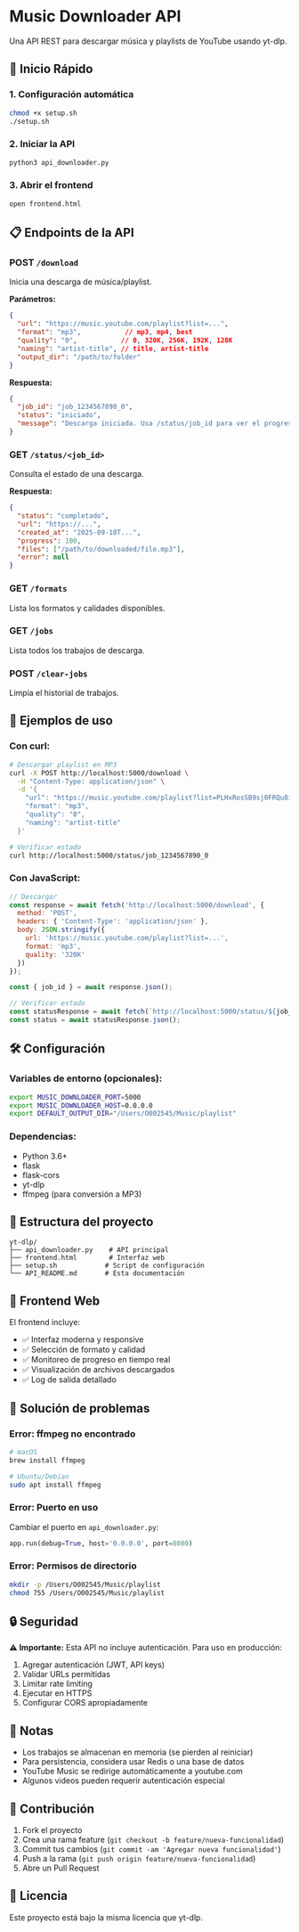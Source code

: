 # Music Downloader API

Una API REST para descargar música y playlists de YouTube usando yt-dlp.

## 🚀 Inicio Rápido

### 1. Configuración automática
```bash
chmod +x setup.sh
./setup.sh
```

### 2. Iniciar la API
```bash
python3 api_downloader.py
```

### 3. Abrir el frontend
```bash
open frontend.html
```

## 📋 Endpoints de la API

### POST `/download`
Inicia una descarga de música/playlist.

**Parámetros:**
```json
{
  "url": "https://music.youtube.com/playlist?list=...",
  "format": "mp3",           // mp3, mp4, best
  "quality": "0",           // 0, 320K, 256K, 192K, 128K
  "naming": "artist-title", // title, artist-title
  "output_dir": "/path/to/folder"
}
```

**Respuesta:**
```json
{
  "job_id": "job_1234567890_0",
  "status": "iniciado",
  "message": "Descarga iniciada. Usa /status/job_id para ver el progreso"
}
```

### GET `/status/<job_id>`
Consulta el estado de una descarga.

**Respuesta:**
```json
{
  "status": "completado",
  "url": "https://...",
  "created_at": "2025-09-10T...",
  "progress": 100,
  "files": ["/path/to/downloaded/file.mp3"],
  "error": null
}
```

### GET `/formats`
Lista los formatos y calidades disponibles.

### GET `/jobs`
Lista todos los trabajos de descarga.

### POST `/clear-jobs`
Limpia el historial de trabajos.

## 🎯 Ejemplos de uso

### Con curl:
```bash
# Descargar playlist en MP3
curl -X POST http://localhost:5000/download \
  -H "Content-Type: application/json" \
  -d '{
    "url": "https://music.youtube.com/playlist?list=PLHxRosSB9sj0FRQu8igy6rYnVy8aC2swf",
    "format": "mp3",
    "quality": "0",
    "naming": "artist-title"
  }'

# Verificar estado
curl http://localhost:5000/status/job_1234567890_0
```

### Con JavaScript:
```javascript
// Descargar
const response = await fetch('http://localhost:5000/download', {
  method: 'POST',
  headers: { 'Content-Type': 'application/json' },
  body: JSON.stringify({
    url: 'https://music.youtube.com/playlist?list=...',
    format: 'mp3',
    quality: '320K'
  })
});

const { job_id } = await response.json();

// Verificar estado
const statusResponse = await fetch(`http://localhost:5000/status/${job_id}`);
const status = await statusResponse.json();
```

## 🛠️ Configuración

### Variables de entorno (opcionales):
```bash
export MUSIC_DOWNLOADER_PORT=5000
export MUSIC_DOWNLOADER_HOST=0.0.0.0
export DEFAULT_OUTPUT_DIR="/Users/O002545/Music/playlist"
```

### Dependencias:
- Python 3.6+
- flask
- flask-cors
- yt-dlp
- ffmpeg (para conversión a MP3)

## 📁 Estructura del proyecto

```
yt-dlp/
├── api_downloader.py    # API principal
├── frontend.html        # Interfaz web
├── setup.sh            # Script de configuración
└── API_README.md       # Esta documentación
```

## 🎵 Frontend Web

El frontend incluye:
- ✅ Interfaz moderna y responsive
- ✅ Selección de formato y calidad
- ✅ Monitoreo de progreso en tiempo real
- ✅ Visualización de archivos descargados
- ✅ Log de salida detallado

## 🔧 Solución de problemas

### Error: ffmpeg no encontrado
```bash
# macOS
brew install ffmpeg

# Ubuntu/Debian
sudo apt install ffmpeg
```

### Error: Puerto en uso
Cambiar el puerto en `api_downloader.py`:
```python
app.run(debug=True, host='0.0.0.0', port=8080)
```

### Error: Permisos de directorio
```bash
mkdir -p /Users/O002545/Music/playlist
chmod 755 /Users/O002545/Music/playlist
```

## 🔒 Seguridad

**⚠️ Importante:** Esta API no incluye autenticación. Para uso en producción:

1. Agregar autenticación (JWT, API keys)
2. Validar URLs permitidas
3. Limitar rate limiting
4. Ejecutar en HTTPS
5. Configurar CORS apropiadamente

## 📝 Notas

- Los trabajos se almacenan en memoria (se pierden al reiniciar)
- Para persistencia, considera usar Redis o una base de datos
- YouTube Music se redirige automáticamente a youtube.com
- Algunos videos pueden requerir autenticación especial

## 🤝 Contribución

1. Fork el proyecto
2. Crea una rama feature (`git checkout -b feature/nueva-funcionalidad`)
3. Commit tus cambios (`git commit -am 'Agregar nueva funcionalidad'`)
4. Push a la rama (`git push origin feature/nueva-funcionalidad`)
5. Abre un Pull Request

## 📄 Licencia

Este proyecto está bajo la misma licencia que yt-dlp.

